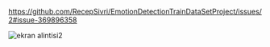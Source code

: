 
https://github.com/RecepSivri/EmotionDetectionTrainDataSetProject/issues/2#issue-369896358

![ekran alintisi2](https://user-images.githubusercontent.com/16796421/46916407-130d2100-cfc3-11e8-9d8f-5403b5a3d267.PNG)
